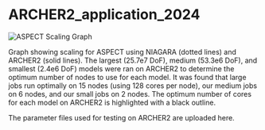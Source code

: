 # ARCHER2_application_2024

![ASPECT Scaling Graph](https://github.com/Lukel13/ARCHER2_application_2024/assets/95885918/d2056432-75b7-4b43-9340-3ee380b19493)

Graph showing scaling for ASPECT using NIAGARA (dotted lines) and ARCHER2 (solid lines). The largest (25.7e7 DoF), medium (53.3e6 DoF), and smallest (2.4e6 DoF) models were ran on ARCHER2 to determine the optimum number of nodes to use for each model. It was found that large jobs run optimally on 15 nodes (using 128 cores per node), our medium jobs on 6 nodes, and our small jobs on 2 nodes. The optimum number of cores for each model on ARCHER2 is highlighted with a black outline.

The parameter files used for testing on ARCHER2 are uploaded here.
